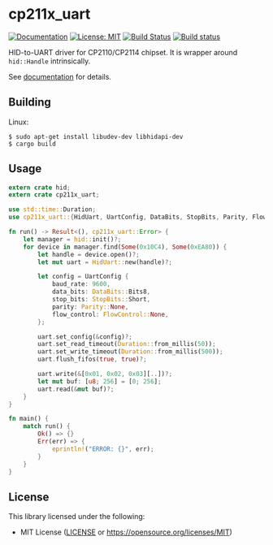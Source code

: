 # cp211x_uart

[![Documentation](https://docs.rs/cp211x_uart/badge.svg)](https://docs.rs/cp211x_uart) [![License: MIT](https://img.shields.io/badge/License-MIT-blue.svg)](https://opensource.org/licenses/MIT) [![Build Status](https://travis-ci.org/antage/cp211x_uart.svg?branch=master)](https://travis-ci.org/antage/cp211x_uart) [![Build status](https://ci.appveyor.com/api/projects/status/mdiv626vqq496tuu?svg=true)](https://ci.appveyor.com/project/antage/cp211x-uart)

HID-to-UART driver for CP2110/CP2114 chipset.
It is wrapper around `hid::Handle` intrinsically.

See [documentation](https://docs.rs/cp211x_uart) for details.

## Building

Linux:

```
$ sudo apt-get install libudev-dev libhidapi-dev
$ cargo build
```

## Usage

``` rust
extern crate hid;
extern crate cp211x_uart;

use std::time::Duration;
use cp211x_uart::{HidUart, UartConfig, DataBits, StopBits, Parity, FlowControl};

fn run() -> Result<(), cp211x_uart::Error> {
    let manager = hid::init()?;
    for device in manager.find(Some(0x10C4), Some(0xEA80)) {
        let handle = device.open()?;
        let mut uart = HidUart::new(handle)?;

        let config = UartConfig {
            baud_rate: 9600,
            data_bits: DataBits::Bits8,
            stop_bits: StopBits::Short,
            parity: Parity::None,
            flow_control: FlowControl::None,
        };

        uart.set_config(&config)?;
        uart.set_read_timeout(Duration::from_millis(50));
        uart.set_write_timeout(Duration::from_millis(500));
        uart.flush_fifos(true, true)?;

        uart.write(&[0x01, 0x02, 0x03][..])?;
        let mut buf: [u8; 256] = [0; 256];
        uart.read(&mut buf)?;
    }
}

fn main() {
    match run() {
        Ok() => {}
        Err(err) => {
            eprintln!("ERROR: {}", err);
        }
    }
}
```

## License

This library licensed under the following:

* MIT License ([LICENSE](LICENSE) or https://opensource.org/licenses/MIT)
